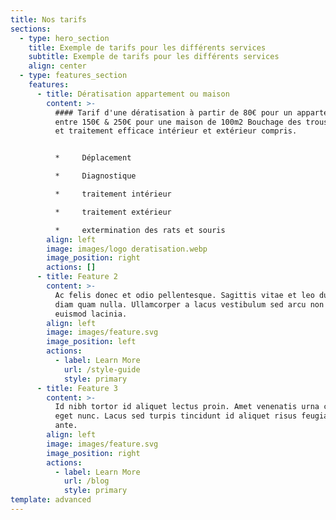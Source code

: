 ```yaml
---
title: Nos tarifs
sections:
  - type: hero_section
    title: Exemple de tarifs pour les différents services
    subtitle: Exemple de tarifs pour les différents services
    align: center
  - type: features_section
    features:
      - title: Dératisation appartement ou maison
        content: >-
          #### Tarif d'une dératisation à partir de 80€ pour un appartement et
          entre 150€ & 250€ pour une maison de 100m2 Bouchage des trous d'accès
          et traitement efficace intérieur et extérieur compris.


          *     Déplacement

          *     Diagnostique

          *     traitement intérieur

          *     traitement extérieur

          *     extermination des rats et souris
        align: left
        image: images/logo deratisation.webp
        image_position: right
        actions: []
      - title: Feature 2
        content: >-
          Ac felis donec et odio pellentesque. Sagittis vitae et leo duis ut
          diam quam nulla. Ullamcorper a lacus vestibulum sed arcu non odio
          euismod lacinia.
        align: left
        image: images/feature.svg
        image_position: left
        actions:
          - label: Learn More
            url: /style-guide
            style: primary
      - title: Feature 3
        content: >-
          Id nibh tortor id aliquet lectus proin. Amet venenatis urna cursus
          eget nunc. Lacus sed turpis tincidunt id aliquet risus feugiat in
          ante.
        align: left
        image: images/feature.svg
        image_position: right
        actions:
          - label: Learn More
            url: /blog
            style: primary
template: advanced
---
```

